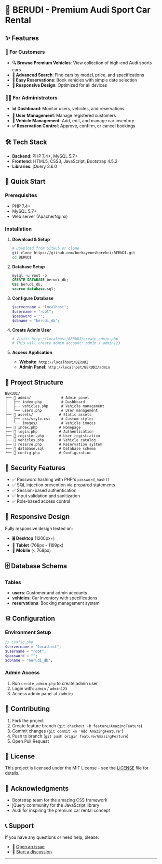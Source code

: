 # 🚗 BERUDI - Premium Audi Sport Car Rental
   ## ✨ Features

   ### 👤 For Customers
   - **🔍 Browse Premium Vehicles**: View collection of high-end Audi sports cars
   - **🎯 Advanced Search**: Find cars by model, price, and specifications  
   - **📅 Easy Reservations**: Book vehicles with simple date selection
   - **📱 Responsive Design**: Optimized for all devices

   ### 👨‍💼 For Administrators  
   - **📊 Dashboard**: Monitor users, vehicles, and reservations
   - **👥 User Management**: Manage registered customers
   - **🚗 Vehicle Management**: Add, edit, and manage car inventory
   - **✅ Reservation Control**: Approve, confirm, or cancel bookings

   ## 🛠️ Tech Stack

   - **Backend**: PHP 7.4+, MySQL 5.7+
   - **Frontend**: HTML5, CSS3, JavaScript, Bootstrap 4.5.2
   - **Libraries**: jQuery 3.6.0

   ## 🚀 Quick Start

   ### Prerequisites
   - PHP 7.4+
   - MySQL 5.7+
   - Web server (Apache/Nginx)

   ### Installation

   1. **Download & Setup**
      ```bash
      # Download from GitHub or clone
      git clone https://github.com/berkayenesborekci/BERUDI.git
      cd BERUDI
      ```

   2. **Database Setup**
      ```sql
      mysql -u root -p
      CREATE DATABASE berudi_db;
      USE berudi_db;
      source database.sql;
      ```

   3. **Configure Database**
      ```php
      $servername = "localhost";
      $username = "root";           
      $password = "";               
      $dbname = "berudi_db";
      ```

   4. **Create Admin User**
      ```bash
      # Visit: http://localhost/BERUDI/create_admin.php
      # This will create admin account: admin / admin123
      ```

   5. **Access Application**
      - **Website**: `http://localhost/BERUDI`
      - **Admin Panel**: `http://localhost/BERUDI/admin`

   ## 📁 Project Structure

   ```
   BERUDI/
   ├── 📁 admin/              # Admin panel
   │   ├── index.php         # Dashboard
   │   ├── vehicles.php      # Vehicle management
   │   └── users.php         # User management
   ├── 📁 assets/            # Static assets
   │   ├── css/style.css     # Custom styles
   │   └── images/           # Vehicle images
   ├── 📄 index.php          # Homepage
   ├── 📄 login.php          # Authentication
   ├── 📄 register.php       # User registration
   ├── 📄 vehicles.php       # Vehicle catalog
   ├── 📄 reserve.php        # Reservation system
   ├── 📄 database.sql       # Database schema
   └── 📄 config.php         # Configuration
   ```

   ## 🔐 Security Features

   - ✅ Password hashing with PHP's `password_hash()`
   - ✅ SQL injection prevention via prepared statements
   - ✅ Session-based authentication
   - ✅ Input validation and sanitization
   - ✅ Role-based access control

   ## 📱 Responsive Design

   Fully responsive design tested on:
   - 🖥️ **Desktop** (1200px+)
   - 📱 **Tablet** (768px - 1199px)  
   - 📱 **Mobile** (< 768px)

   ## 🗄️ Database Schema

   ### Tables
   - **users**: Customer and admin accounts
   - **vehicles**: Car inventory with specifications
   - **reservations**: Booking management system

   ## ⚙️ Configuration

   ### Environment Setup
   ```php
   // config.php
   $servername = "localhost";
   $username = "root";
   $password = "";
   $dbname = "berudi_db";
   ```

   ### Admin Access
   1. Run `create_admin.php` to create admin user
   2. Login with: `admin` / `admin123`
   3. Access admin panel at `/admin/`

   ## 🤝 Contributing

   1. Fork the project
   2. Create feature branch (`git checkout -b feature/AmazingFeature`)
   3. Commit changes (`git commit -m 'Add AmazingFeature'`)
   4. Push to branch (`git push origin feature/AmazingFeature`)
   5. Open Pull Request

   ## 📄 License

   This project is licensed under the MIT License - see the [LICENSE](LICENSE) file for details.

   ## 🙏 Acknowledgments

   - Bootstrap team for the amazing CSS framework
   - jQuery community for the JavaScript library
   - Audi for inspiring the premium car rental concept

   ## 📞 Support

   If you have any questions or need help, please:
   - 🐛 [Open an issue](https://github.com/berkayenesborekci/BERUDI/issues)
   - 💬 [Start a discussion](https://github.com/berkayenesborekci/BERUDI/discussions)

   ---
